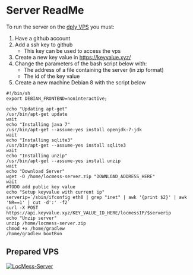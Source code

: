 # Server ReadMe

To run the server on the [dply VPS](https://dply.co/) you must:
1. Have a github account
2. Add a ssh key to github
    * This key can be used to access the vps 
3. Create a new key value in https://keyvalue.xyz/
4. Change the parameters of the bash script below with:
    * The address of a file containing the server (in zip format)
    * The id of the key value
5. Create a new machine Debian 8 with the script below
    
 ```shell
#!/bin/sh
export DEBIAN_FRONTEND=noninteractive;

echo "Updating apt-get"
/usr/bin/apt-get update
wait
echo "Installing java 7"
/usr/bin/apt-get --assume-yes install openjdk-7-jdk
wait
echo "Installing sqlite3"
/usr/bin/apt-get --assume-yes install sqlite3
wait
echo "Installing unzip"
/usr/bin/apt-get --assume-yes install unzip 
wait
echo "Download Server"
wget -O /home/locmess-server.zip "DOWNLOAD_ADDRESS_HERE"
wait
#TODO add public key value
echo "Setup keyvalue with current ip"
serverip=`/sbin/ifconfig eth0 | grep "inet" | awk '{print $2}' | awk 'NR==1' | cut -d':' -f2`
curl -X POST https://api.keyvalue.xyz/KEY_VALUE_ID_HERE/locmessIP/$serverip
echo "Unzip server"
unzip /home/locmess-server.zip
chmod +x /home/gradlew
/home/gradlew bootRun
```

## Prepared VPS 
[![LocMess-Server](https://dply.co/b.svg)](https://dply.co/b/QCuCw4q0) 
